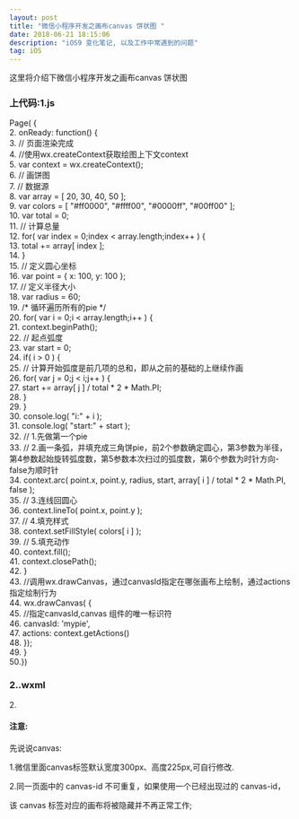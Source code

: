 ```yaml
---
layout: post
title: "微信小程序开发之画布canvas 饼状图 "
date: 2018-06-21 18:15:06 
description: "iOS9 变化笔记, 以及工作中常遇到的问题"
tag: iOS
---
```

这里将介绍下微信小程序开发之画布canvas 饼状图
     

### 上代码:1.js

Page( {  
2.    onReady: function() {  
3.        // 页面渲染完成  
4.        //使用wx.createContext获取绘图上下文context  
5.        var context = wx.createContext();  
6.        // 画饼图  
7.        //    数据源  
8.        var array = [ 20, 30, 40, 50 ];  
9.        var colors = [ "#ff0000", "#ffff00", "#0000ff", "#00ff00" ];  
10.        var total = 0;  
11.        //    计算总量  
12.        for( var index = 0;index < array.length;index++ ) {  
13.            total += array[ index ];  
14.        }  
15.        //    定义圆心坐标  
16.        var point = { x: 100, y: 100 };  
17.        //    定义半径大小  
18.        var radius = 60;  
19.        /*    循环遍历所有的pie */  
20.        for( var i = 0;i < array.length;i++ ) {  
21.            context.beginPath();  
22.            //      起点弧度  
23.            var start = 0;  
24.            if( i > 0 ) {  
25.                // 计算开始弧度是前几项的总和，即从之前的基础的上继续作画  
26.                for( var j = 0;j < i;j++ ) {  
27.                    start += array[ j ] / total * 2 * Math.PI;  
28.                }  
29.            }  
30.            console.log( "i:" + i );  
31.            console.log( "start:" + start );  
32.            //      1.先做第一个pie  
33.            //      2.画一条弧，并填充成三角饼pie，前2个参数确定圆心，第3参数为半径，第4参数起始旋转弧度数，第5参数本次扫过的弧度数，第6个参数为时针方向-false为顺时针  
34.            context.arc( point.x, point.y, radius, start, array[ i ] / total * 2 * Math.PI, false );  
35.            //      3.连线回圆心  
36.            context.lineTo( point.x, point.y );  
37.            //      4.填充样式  
38.            context.setFillStyle( colors[ i ] );  
39.            //      5.填充动作  
40.            context.fill();  
41.            context.closePath();  
42.        }  
43.        //调用wx.drawCanvas，通过canvasId指定在哪张画布上绘制，通过actions指定绘制行为  
44.        wx.drawCanvas( {  
45.            //指定canvasId,canvas 组件的唯一标识符  
46.            canvasId: 'mypie',  
47.            actions: context.getActions()  
48.        });  
49.    }  
50.})  
 


### 2..wxml 

<!--通过canvas-id引入canvas-->  
2.<canvas canvas-id="mypie" style="width:200px;height:200px;"></canvas> 




#### 注意:

先说说canvas:

1.微信里面canvas标签默认宽度300px、高度225px,可自行修改.

2.同一页面中的 canvas-id 不可重复，如果使用一个已经出现过的 canvas-id，

该 canvas 标签对应的画布将被隐藏并不再正常工作;

